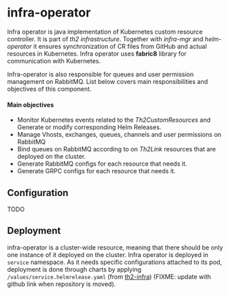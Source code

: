 # infra-operator

Infra operator is java implementation of Kubernetes custom resource controller. It is part of _th2 infrastructure_. 
Together with _infra-mgr_ and _helm-operator_ it ensures synchronization of CR files from GitHub and actual resources 
in Kubernetes. Infra operator uses __fabric8__ library for communication with Kubernetes. 

Infra-operator is also responsible for queues and user permission management on RabbitMQ. List below covers main responsibilities and objectives of this component.

#### Main objectives
* Monitor Kubernetes events related to the _Th2CustomResources_ and Generate or modify 
corresponding Helm Releases.
* Manage Vhosts, exchanges, queues, channels and user permissions on RabbitMQ
* Bind queues on RabbitMQ according to on _Th2Link_ resources that are deployed on the cluster. 
* Generate RabbitMQ configs for each resource that needs it.
* Generate GRPC configs for each resource that needs it.

## Configuration
TODO

## Deployment
infra-operator is a cluster-wide resource, meaning that there should be only one instance of it deployed on the cluster.
 Infra operator is deployed in `service` namespace. As it needs specific configurations attached to its pod,
 deployment is done through charts by applying `/values/service.helmrelease.yaml` 
 (from [th2-infra](https://gitlab.exactpro.com/vivarium/th2/th2-core-open-source/th2-infra)) 
 (FIXME: update with github link when repository is moved).